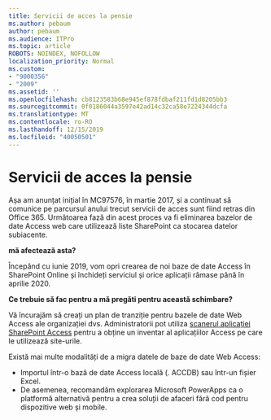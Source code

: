 ```yaml
---
title: Servicii de acces la pensie
ms.author: pebaum
author: pebaum
ms.audience: ITPro
ms.topic: article
ROBOTS: NOINDEX, NOFOLLOW
localization_priority: Normal
ms.custom:
- "9000356"
- "2009"
ms.assetid: ''
ms.openlocfilehash: cb8123583b68e945ef878fdbaf211fd1d8205bb3
ms.sourcegitcommit: 0f0186044a3597e42ad14c32ca58e7224344dcfa
ms.translationtype: MT
ms.contentlocale: ro-RO
ms.lasthandoff: 12/15/2019
ms.locfileid: "40050501"
---
```

# <a name="access-services-retirement"></a>Servicii de acces la pensie

Așa am anunțat inițial în MC97576, în martie 2017, și a continuat să comunice pe parcursul anului trecut servicii de acces sunt fiind retras din Office 365. Următoarea fază din acest proces va fi eliminarea bazelor de date Access web care utilizează liste SharePoint ca stocarea datelor subiacente.

**mă afectează asta?**

Începând cu iunie 2019, vom opri crearea de noi baze de date Access în SharePoint Online și închideți serviciul și orice aplicații rămase până în aprilie 2020.

**Ce trebuie să fac pentru a mă pregăti pentru această schimbare?**

Vă încurajăm să creați un plan de tranziție pentru bazele de date Web Access ale organizației dvs. Administratorii pot utiliza [scanerul aplicației SharePoint Access](https://github.com/SharePoint/PnP-Tools/tree/master/Solutions/SharePoint.AccessApp.Scanner) pentru a obține un inventar al aplicațiilor Access pe care le utilizează site-urile.

Există mai multe modalități de a migra datele de baze de date Web Access:

- Importul într-o bază de date Access locală (. ACCDB) sau într-un fișier Excel.
- De asemenea, recomandăm explorarea Microsoft PowerApps ca o platformă alternativă pentru a crea soluții de afaceri fără cod pentru dispozitive web și mobile.